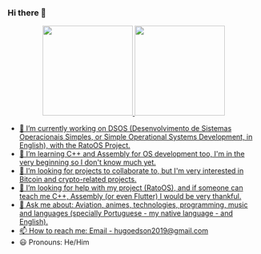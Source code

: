 ### Hi there 👋

<div align="center">
  <a href="https://github.com/huggosouza">
  <img height="180em" src="https://github-readme-stats.vercel.app/api?username=huggosouza&show_icons=true&theme=dracula&include_all_commits=true&count_private=true"/>
  <img height="180em" src="https://github-readme-stats.vercel.app/api/top-langs/?username=huggosouza&layout=compact&langs_count=7&theme=dracula"/>
</div>

- 🔭 I’m currently working on DSOS (Desenvolvimento de Sistemas Operacionais Simples, or Simple Operational Systems Development, in English), with the RatoOS Project.
- 🌱 I’m learning C++ and Assembly for OS development too, I'm in the very beginning so I don't know much yet.
- 👯 I’m looking for projects to collaborate to, but I'm very interested in Bitcoin and crypto-related projects.
- 🤔 I’m looking for help with my project (RatoOS), and if someone can teach me C++, Assembly (or even Flutter) I would be very thankful.
- 💬 Ask me about: Aviation, animes, technologies, programming, music and languages (specially Portuguese - my native language - and English).
- 📫 How to reach me: Email - hugoedson2019@gmail.com
- 😃 Pronouns: He/Him
